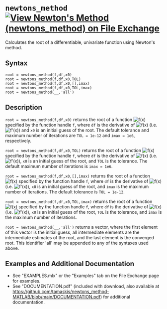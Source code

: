 # `newtons_method` [![View Newton's Method (newtons_method) on File Exchange](https://www.mathworks.com/matlabcentral/images/matlab-file-exchange.svg)](https://www.mathworks.com/matlabcentral/fileexchange/85735-newton-s-method-newtons_method)

Calculates the root of a differentiable, univariate function using Newton's method.


## Syntax

`root = newtons_method(f,df,x0)`\
`root = newtons_method(f,df,x0,TOL)`\
`root = newtons_method(f,df,x0,[],imax)`\
`root = newtons_method(f,df,x0,TOL,imax)`\
`root = newtons_method(__,'all')`


## Description

`root = newtons_method(f,df,x0)` returns the root of a function <img src="https://latex.codecogs.com/svg.latex?\inline&space;f(x)" title="f(x)" /> specified by the function handle `f`, where `df` is the derivative of <img src="https://latex.codecogs.com/svg.latex?\inline&space;f(x)" title="f(x)" /> (i.e. <img src="https://latex.codecogs.com/svg.latex?\inline&space;f'(x)" title="f'(x)" />) and `x0` is an initial guess of the root. The default tolerance and maximum number of iterations are `TOL = 1e-12` and `imax = 1e6`, respectively.

`root = newtons_method(f,df,x0,TOL)` returns the root of a function <img src="https://latex.codecogs.com/svg.latex?\inline&space;f(x)" title="f(x)" /> specified by the function handle `f`, where `df` is the derivative of <img src="https://latex.codecogs.com/svg.latex?\inline&space;f(x)" title="f(x)" /> (i.e. <img src="https://latex.codecogs.com/svg.latex?\inline&space;f'(x)" title="f'(x)" />), `x0` is an initial guess of the root, and `TOL` is the tolerance. The default maximum number of iterations is `imax = 1e6`.

`root = newtons_method(f,df,x0,[],imax)` returns the root of a function <img src="https://latex.codecogs.com/svg.latex?\inline&space;f(x)" title="f(x)" /> specified by the function handle `f`, where `df` is the derivative of <img src="https://latex.codecogs.com/svg.latex?\inline&space;f(x)" title="f(x)" /> (i.e. <img src="https://latex.codecogs.com/svg.latex?\inline&space;f'(x)" title="f'(x)" />), `x0` is an initial guess of the root, and `imax` is the maximum number of iterations. The default tolerance is `TOL = 1e-12`.

`root = newtons_method(f,df,x0,TOL,imax)` returns the root of a function <img src="https://latex.codecogs.com/svg.latex?\inline&space;f(x)" title="f(x)" /> specified by the function handle `f`, where `df` is the derivative of <img src="https://latex.codecogs.com/svg.latex?\inline&space;f(x)" title="f(x)" /> (i.e. <img src="https://latex.codecogs.com/svg.latex?\inline&space;f'(x)" title="f'(x)" />), `x0` is an initial guess of the root, `TOL` is the tolerance, and `imax` is the maximum number of iterations.

`root = newtons_method(__,'all')` returns a vector, where the first element of this vector is the initial guess, all intermediate elements are the intermediate estimates of the root, and the last element is the converged root. This identifier 'all' may be appended to any of the syntaxes used above.


## Examples and Additional Documentation

   -  See "EXAMPLES.mlx" or the "Examples" tab on the File Exchange page for examples. 
   -  See "DOCUMENTATION.pdf" (included with download, also available at https://github.com/tamaskis/newtons_method-MATLAB/blob/main/DOCUMENTATION.pdf) for additional documentation.
